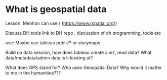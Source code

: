 # What is geospatial data

Lesson: 
Mention can use r (https://www.rspatial.org/)

Discuss DH tools link to DH  repo , discussion of dh programming, tools etc

use: Maybe use tableau public? or storymaps

Build on data  session, how does tableau create a viz, read data? What data/metadata/admin data is it looking at?  

What does GPS stand for?
Who uses Geospatial Data?
Why would it matter to me in the humanities???